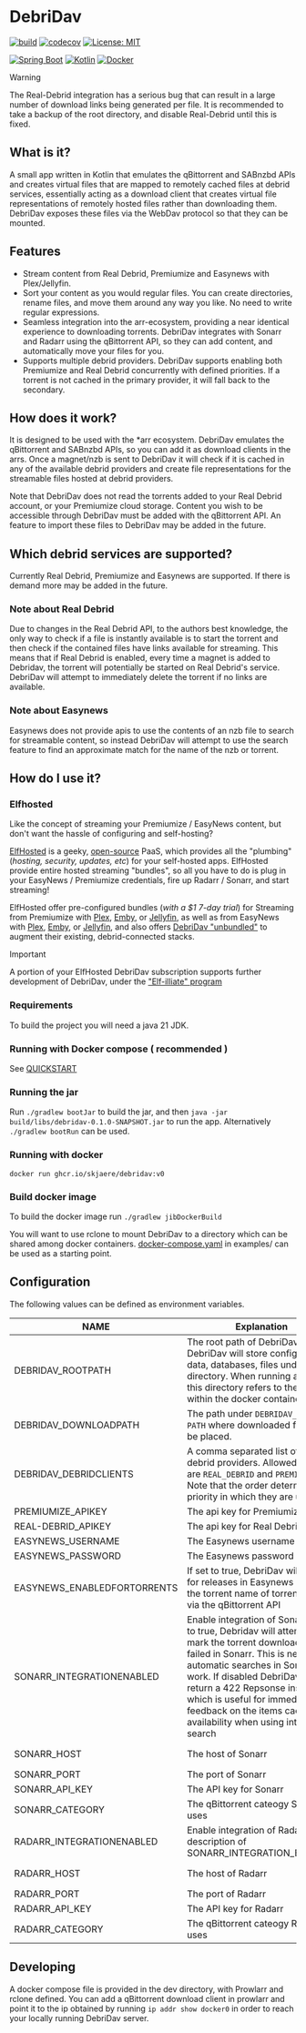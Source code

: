 # DebriDav #

[![build](https://github.com/skjaere/debridav/actions/workflows/build.yaml/badge.svg)](#)
[![codecov](https://codecov.io/gh/skjaere/debridav/graph/badge.svg?token=LIE8M1XE4H)](https://codecov.io/gh/skjaere/debridav)
[![License: MIT](https://img.shields.io/badge/License-MIT-yellow.svg)](https://opensource.org/licenses/MIT)

[![Spring Boot](https://img.shields.io/badge/Spring%20Boot-6DB33F?logo=springboot&logoColor=fff)](#)
[![Kotlin](https://img.shields.io/badge/Kotlin-%237F52FF.svg?logo=kotlin&logoColor=white)](#)
[![Docker](https://img.shields.io/badge/Docker-2496ED?logo=docker&logoColor=fff)](#)

> [!WARNING]
> The Real-Debrid integration has a serious bug that can result in a large number of download links being generated per file. It is recommended to take a backup of the root directory, and disable Real-Debrid until this is fixed. 

## What is it?

A small app written in Kotlin that emulates the qBittorrent and SABnzbd APIs and creates virtual files that are mapped
to remotely cached files at debrid services, essentially acting as a download client that creates virtual file
representations of remotely hosted files rather than downloading them. DebriDav exposes these files via the WebDav
protocol so that they can be mounted.

## Features

- Stream content from Real Debrid, Premiumize and Easynews with Plex/Jellyfin.
- Sort your content as you would regular files. You can create directories, rename files, and move them around any way
  you like. No need to write regular expressions.
- Seamless integration into the arr-ecosystem, providing a near identical experience to downloading torrents. DebriDav
  integrates with Sonarr and Radarr using the qBittorrent API,
  so they can add content, and automatically move your files for you.
- Supports multiple debrid providers. DebriDav supports enabling both Premiumize and Real Debrid concurrently with
  defined priorities. If a torrent is not cached in the primary provider, it will fall back to the secondary.

## How does it work?

It is designed to be used with the *arr ecosystem. DebriDav emulates the qBittorrent and SABnzbd APIs, so you can add it
as download clients in the arrs.
Once a magnet/nzb is sent to DebriDav it will check if it is cached in any of the available debrid providers and
create file representations for the streamable files hosted at debrid providers.

Note that DebriDav does not read the torrents added to your Real Debrid account, or your Premiumize cloud storage.
Content you wish to be accessible through DebriDav must be added with the qBittorrent API. An feature to import
these files to DebriDav may be added in the future.

## Which debrid services are supported?

Currently Real Debrid, Premiumize and Easynews are supported. If there is demand more may be added in the future.

### Note about Real Debrid

Due to changes in the Real Debrid API, to the authors best knowledge, the only way to check if a file is instantly
available
is to start the torrent and then check if the contained files have links available for streaming.
This means that if Real Debrid is enabled, every time a magnet is added to Debridav, the torrent will potentially be
started on Real Debrid's service. DebriDav will attempt to immediately delete the torrent if no links are available.

### Note about Easynews

Easynews does not provide apis to use the contents of an nzb file to search for streamable content, so instead DebriDav
will attempt to use the search feature to find an approximate match for the name of the nzb or torrent.

## How do I use it?

### Elfhosted

Like the concept of streaming your Premiumize / EasyNews content, but don't want the hassle of configuring and self-hosting?

[ElfHosted](https://elfhosted.com) is a geeky, [open-source](https://docs.elfhosted.com/open-source/) PaaS, which provides all the "plumbing" (_hosting, security, updates, etc_) for your self-hosted apps. ElfHosted provide entire hosted streaming "bundles", so all you have to do is plug in your EasyNews / Premiumize credentials, fire up Radarr / Sonarr, and start streaming!

ElfHosted offer pre-configured bundles (*with a $1 7-day trial*) for Streaming from Premiumize with [Plex](https://store.elfhosted.com/product/hobbit-plex-premiumize-aars/), [Emby](https://store.elfhosted.com/product/hobbit-emby-premiumize-aars/), or [Jellyfin](https://store.elfhosted.com/product/hobbit-jellyfin-premiumize-aars/), as well as from EasyNews with [Plex](https://store.elfhosted.com/product/hobbit-plex-easynews-aars/), [Emby](https://store.elfhosted.com/product/hobbit-emby-easynews-aars/), or [Jellyfin](https://store.elfhosted.com/product/hobbit-jellyfin-easynews-aars/), and also offers [DebriDav "unbundled"](https://store.elfhosted.com/product/debridav/) to augment their existing, debrid-connected stacks.

> [!IMPORTANT]
> A portion of your ElfHosted DebriDav subscription supports further development of DebriDav, under the ["Elf-illiate" program](https://store.elfhosted.com/affiliate/)

### Requirements

To build the project you will need a java 21 JDK.

### Running with Docker compose ( recommended )

See [QUICKSTART](example/QUICKSTART.md)

### Running the jar

Run `./gradlew bootJar` to build the jar, and then `java -jar build/libs/debridav-0.1.0-SNAPSHOT.jar` to run the app.
Alternatively `./gradlew bootRun` can be used.

### Running with docker

`docker run ghcr.io/skjaere/debridav:v0`

### Build docker image

To build the docker image run `./gradlew jibDockerBuild`

You will want to use rclone to mount DebriDav to a directory which can be shared among docker containers.
[docker-compose.yaml](example/docker-compose.yaml) in examples/ can be used as a starting point.

## Configuration

The following values can be defined as environment variables.

| NAME                        | Explanation                                                                                                                                                                                                                                                                                                                                   | Default          |
|-----------------------------|-----------------------------------------------------------------------------------------------------------------------------------------------------------------------------------------------------------------------------------------------------------------------------------------------------------------------------------------------|------------------|
| DEBRIDAV_ROOTPATH           | The root path of DebriDav. DebriDav will store configuration data, databases, files under this directory. When running as docker this directory refers to the path within the docker container.                                                                                                                                               | ./debridav-files |
| DEBRIDAV_DOWNLOADPATH       | The path under `DEBRIDAV_ROOT-PATH` where downloaded files will be placed.                                                                                                                                                                                                                                                                    | /downloads       |
| DEBRIDAV_DEBRIDCLIENTS      | A comma separated list of enabled debrid providers. Allowed values are `REAL_DEBRID` and `PREMIUMIZE`. Note that the order determines the priority in which they are used.                                                                                                                                                                    |                  |
| PREMIUMIZE_APIKEY           | The api key for Premiumize                                                                                                                                                                                                                                                                                                                    |                  |
| REAL-DEBRID_APIKEY          | The api key for Real Debrid                                                                                                                                                                                                                                                                                                                   |                  |
| EASYNEWS_USERNAME           | The Easynews username                                                                                                                                                                                                                                                                                                                         |                  |
| EASYNEWS_PASSWORD           | The Easynews password                                                                                                                                                                                                                                                                                                                         |                  |
| EASYNEWS_ENABLEDFORTORRENTS | If set to true, DebriDav will search for releases in Easynews matching the torrent name of torrents added via the qBittorrent API                                                                                                                                                                                                             | true             |
| SONARR_INTEGRATIONENABLED   | Enable integration of Sonarr. If set to true, Debridav will attempt to mark the torrent download as failed in Sonarr. This is needed for automatic searches in Sonarr to work. If disabled DebriDav will return a 422 Repsonse instead, which is useful for immediate feedback on the items cached availability when using interactive search | true             |
| SONARR_HOST                 | The host of Sonarr                                                                                                                                                                                                                                                                                                                            | sonarr-debridav  |
| SONARR_PORT                 | The port of Sonarr                                                                                                                                                                                                                                                                                                                            | 8989             |
| SONARR_API_KEY              | The API key for Sonarr                                                                                                                                                                                                                                                                                                                        |                  |
| SONARR_CATEGORY             | The qBittorrent cateogy Sonarr uses                                                                                                                                                                                                                                                                                                           | tv-sonarr        |
| RADARR_INTEGRATIONENABLED   | Enable integration of Radarr. See description of SONARR_INTEGRATION_ENABLED                                                                                                                                                                                                                                                                   | true             |
| RADARR_HOST                 | The host of Radarr                                                                                                                                                                                                                                                                                                                            | radarr-debridav  |
| RADARR_PORT                 | The port of Radarr                                                                                                                                                                                                                                                                                                                            | 7878             |
| RADARR_API_KEY              | The API key for Radarr                                                                                                                                                                                                                                                                                                                        |                  |
| RADARR_CATEGORY             | The qBittorrent cateogy Radarr uses                                                                                                                                                                                                                                                                                                           | radarr           |

## Developing

A docker compose file is provided in the dev directory, with Prowlarr and rclone defined. You can add a qBittorrent
download client in prowlarr and point it to the ip obtained by running `ip addr show docker0` in order to reach your
locally running DebriDav server.

